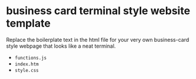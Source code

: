 # business card terminal style website template

Replace the boilerplate text in the html file for your very own business-card style webpage that looks like a neat terminal.

- `functions.js`
- `index.htm`
- `style.css`
